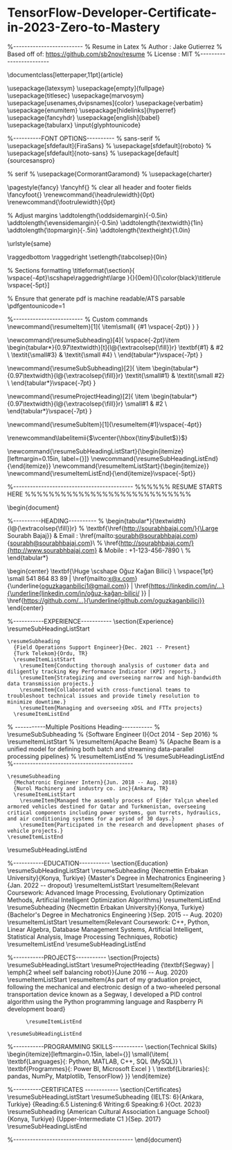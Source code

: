 # TensorFlow-Developer-Certificate-in-2023-Zero-to-Mastery

%-------------------------
% Resume in Latex
% Author : Jake Gutierrez
% Based off of: https://github.com/sb2nov/resume
% License : MIT
%------------------------

\documentclass[letterpaper,11pt]{article}

\usepackage{latexsym}
\usepackage[empty]{fullpage}
\usepackage{titlesec}
\usepackage{marvosym}
\usepackage[usenames,dvipsnames]{color}
\usepackage{verbatim}
\usepackage{enumitem}
\usepackage[hidelinks]{hyperref}
\usepackage{fancyhdr}
\usepackage[english]{babel}
\usepackage{tabularx}
\input{glyphtounicode}


%----------FONT OPTIONS----------
% sans-serif
% \usepackage[sfdefault]{FiraSans}
% \usepackage[sfdefault]{roboto}
% \usepackage[sfdefault]{noto-sans}
% \usepackage[default]{sourcesanspro}

% serif
% \usepackage{CormorantGaramond}
% \usepackage{charter}


\pagestyle{fancy}
\fancyhf{} % clear all header and footer fields
\fancyfoot{}
\renewcommand{\headrulewidth}{0pt}
\renewcommand{\footrulewidth}{0pt}

% Adjust margins
\addtolength{\oddsidemargin}{-0.5in}
\addtolength{\evensidemargin}{-0.5in}
\addtolength{\textwidth}{1in}
\addtolength{\topmargin}{-.5in}
\addtolength{\textheight}{1.0in}

\urlstyle{same}

\raggedbottom
\raggedright
\setlength{\tabcolsep}{0in}

% Sections formatting
\titleformat{\section}{
  \vspace{-4pt}\scshape\raggedright\large
}{}{0em}{}[\color{black}\titlerule \vspace{-5pt}]

% Ensure that generate pdf is machine readable/ATS parsable
\pdfgentounicode=1

%-------------------------
% Custom commands
\newcommand{\resumeItem}[1]{
  \item\small{
    {#1 \vspace{-2pt}}
  }
}

\newcommand{\resumeSubheading}[4]{
  \vspace{-2pt}\item
    \begin{tabular*}{0.97\textwidth}[t]{l@{\extracolsep{\fill}}r}
      \textbf{#1} & #2 \\
      \textit{\small#3} & \textit{\small #4} \\
    \end{tabular*}\vspace{-7pt}
}

\newcommand{\resumeSubSubheading}[2]{
    \item
    \begin{tabular*}{0.97\textwidth}{l@{\extracolsep{\fill}}r}
      \textit{\small#1} & \textit{\small #2} \\
    \end{tabular*}\vspace{-7pt}
}

\newcommand{\resumeProjectHeading}[2]{
    \item
    \begin{tabular*}{0.97\textwidth}{l@{\extracolsep{\fill}}r}
      \small#1 & #2 \\
    \end{tabular*}\vspace{-7pt}
}

\newcommand{\resumeSubItem}[1]{\resumeItem{#1}\vspace{-4pt}}

\renewcommand\labelitemii{$\vcenter{\hbox{\tiny$\bullet$}}$}

\newcommand{\resumeSubHeadingListStart}{\begin{itemize}[leftmargin=0.15in, label={}]}
\newcommand{\resumeSubHeadingListEnd}{\end{itemize}}
\newcommand{\resumeItemListStart}{\begin{itemize}}
\newcommand{\resumeItemListEnd}{\end{itemize}\vspace{-5pt}}

%-------------------------------------------
%%%%%%  RESUME STARTS HERE  %%%%%%%%%%%%%%%%%%%%%%%%%%%%


\begin{document}

%----------HEADING----------
% \begin{tabular*}{\textwidth}{l@{\extracolsep{\fill}}r}
%   \textbf{\href{http://sourabhbajaj.com/}{\Large Sourabh Bajaj}} & Email : \href{mailto:sourabh@sourabhbajaj.com}{sourabh@sourabhbajaj.com}\\
%   \href{http://sourabhbajaj.com/}{http://www.sourabhbajaj.com} & Mobile : +1-123-456-7890 \\
% \end{tabular*}

\begin{center}
    \textbf{\Huge \scshape Oğuz Kağan Bilici} \\ \vspace{1pt}
    \small 541 864 83 89 $|$ \href{mailto:x@x.com}{\underline{oguzkaganbilici1@gmail.com}} $|$ 
    \href{https://linkedin.com/in/...}{\underline{linkedin.com/in/oğuz-kağan-bilici/ }} $|$
    \href{https://github.com/...}{\underline{github.com/oguzkaganbilici}}
\end{center}



%-----------EXPERIENCE-----------
\section{Experience}
  \resumeSubHeadingListStart

    \resumeSubheading
      {Field Operations Support Engineer}{Dec. 2021 -- Present}
      {Turk Telekom}{Ordu, TR}
      \resumeItemListStart
        \resumeItem{Conducting thorough analysis of customer data and diligently tracking Key Performance Indicator (KPI) reports.}
        \resumeItem{Strategizing and overseeing narrow and high-bandwidth data transmission projects.}
        \resumeItem{Collaborated with cross-functional teams to troubleshoot technical issues and provide timely resolution to minimize downtime.}
        \resumeItem{Managing and overseeing xDSL and FTTx projects}
      \resumeItemListEnd
      
% -----------Multiple Positions Heading-----------
%    \resumeSubSubheading
%     {Software Engineer I}{Oct 2014 - Sep 2016}
%     \resumeItemListStart
%        \resumeItem{Apache Beam}
%          {Apache Beam is a unified model for defining both batch and streaming data-parallel processing pipelines}
%     \resumeItemListEnd
%    \resumeSubHeadingListEnd
%-------------------------------------------

    \resumeSubheading
      {Mechatronic Engineer Intern}{Jun. 2018 -- Aug. 2018}
      {Nurol Machinery and industry co. inc}{Ankara, TR}
      \resumeItemListStart
        \resumeItem{Managed the assembly process of Ejder Yalçın wheeled armored vehicles destined for Qatar and Turkmenistan, overseeing critical components including power systems, gun turrets, hydraulics, and air conditioning systems for a period of 30 days.}
        \resumeItem{Participated in the research and development phases of vehicle projects.}
    \resumeItemListEnd

  \resumeSubHeadingListEnd

%-----------EDUCATION-----------
\section{Education}
  \resumeSubHeadingListStart
    \resumeSubheading
      {Necmettin Erbakan University}{Konya, Turkiye}
      {Master's Degree in Mechatronics Engineering }{Jan. 2022 -- dropout}
      \resumeItemListStart
        \resumeItem{Relevant Coursework: Advanced Image Processing, Evolutionary Optimization Methods, Artificial Intelligent Optimization Algorithms}
        \resumeItemListEnd
    \resumeSubheading
      {Necmettin Erbakan University}{Konya, Turkiye}
      {Bachelor's Degree in Mechatronics Engineering }{Sep. 2015 -- Aug. 2020}
        \resumeItemListStart
            \resumeItem{Relevant Coursework: C++, Python, Linear Algebra, Database Management Systems, Artificial Intelligent, Statistical Analysis, Image Processing Techniques, Robotic}
        \resumeItemListEnd
  \resumeSubHeadingListEnd



%-----------PROJECTS-----------
\section{Projects}
    \resumeSubHeadingListStart
      \resumeProjectHeading
          {\textbf{Segway} $|$ \emph{2 wheel self balancing robot}}{June 2016 -- Aug. 2020}
          \resumeItemListStart
            \resumeItem{As part of my graduation project, following the mechanical and electronic design of a two-wheeled personal transportation device known as a Segway, I developed a PID control algorithm using the Python programming language and Raspberry Pi development board}
            
          \resumeItemListEnd
    
    \resumeSubHeadingListEnd

%-----------PROGRAMMING SKILLS-----------
\section{Technical Skills}
 \begin{itemize}[leftmargin=0.15in, label={}]
    \small{\item{
     \textbf{Languages}{: Python, MATLAB, C++, SQL (MySQL)} \\
     \textbf{Programmes}{: Power BI, Microsoft Excel } \\
     \textbf{Libraries}{: pandas, NumPy, Matplotlib, TensorFlow}
    }}
 \end{itemize}

%----------CERTIFICATES ------------
\section{Certificates}
  \resumeSubHeadingListStart
    \resumeSubheading
      {IELTS: 6}{Ankara, Turkiye}
      {Reading:6.5 Listening:6 Writing:6 Speaking:6 }{Oct. 2023}
    \resumeSubheading
      {American Cultural Association Language School}{Konya, Turkiye}
      {Upper-Intermediate C1 }{Sep. 2017}
  \resumeSubHeadingListEnd

%-------------------------------------------
\end{document}
